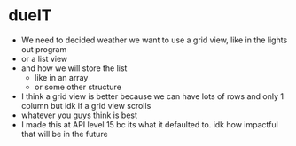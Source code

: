 # dueIT

- We need to decided weather we want to use a grid view, like in the lights out program
- or a list view
- and how we will store the list
	- like in an array
	- or some other structure
- I think a grid view is better because we can have lots of rows and only 1 column but idk if a grid view scrolls
- whatever you guys think is best
- I made this at API level 15 bc its what it defaulted to. idk how impactful that will be in the future


